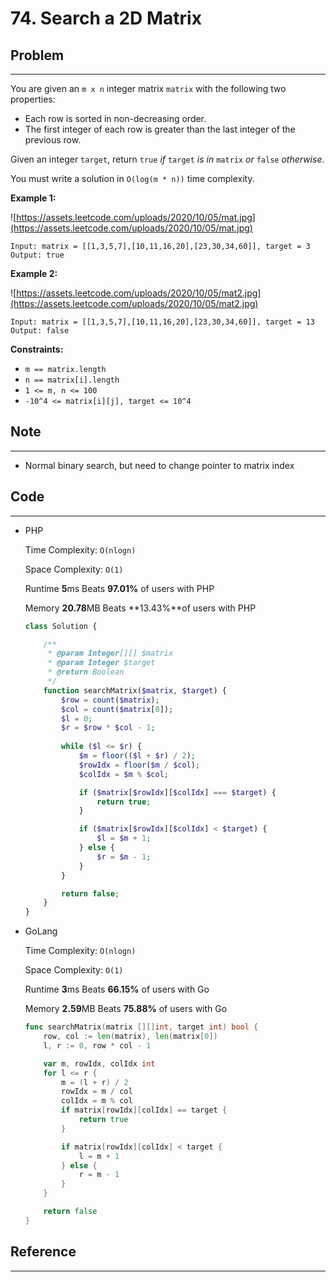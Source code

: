 # 74. Search a 2D Matrix

## Problem

---

You are given an `m x n` integer matrix `matrix` with the following two properties:

- Each row is sorted in non-decreasing order.
- The first integer of each row is greater than the last integer of the previous row.

Given an integer `target`, return `true` *if* `target` *is in* `matrix` *or* `false` *otherwise*.

You must write a solution in `O(log(m * n))` time complexity.

**Example 1:**

![https://assets.leetcode.com/uploads/2020/10/05/mat.jpg](https://assets.leetcode.com/uploads/2020/10/05/mat.jpg)

```
Input: matrix = [[1,3,5,7],[10,11,16,20],[23,30,34,60]], target = 3
Output: true
```

**Example 2:**

![https://assets.leetcode.com/uploads/2020/10/05/mat2.jpg](https://assets.leetcode.com/uploads/2020/10/05/mat2.jpg)

```
Input: matrix = [[1,3,5,7],[10,11,16,20],[23,30,34,60]], target = 13
Output: false
```

**Constraints:**

- `m == matrix.length`
- `n == matrix[i].length`
- `1 <= m, n <= 100`
- `-10^4 <= matrix[i][j], target <= 10^4`

## Note

---

- Normal binary search, but need to change pointer to matrix index

## Code

---

- PHP
    
    Time Complexity: `O(nlogn)`
    
    Space Complexity: `O(1)`
    
    Runtime **5**ms Beats **97.01%** of users with PHP
    
    Memory **20.78**MB Beats **13.43%**of users with PHP
    
    ```php
    class Solution {
    
        /**
         * @param Integer[][] $matrix
         * @param Integer $target
         * @return Boolean
         */
        function searchMatrix($matrix, $target) {
            $row = count($matrix);
            $col = count($matrix[0]);
            $l = 0;
            $r = $row * $col - 1;
            
            while ($l <= $r) {
                $m = floor(($l + $r) / 2);
                $rowIdx = floor($m / $col);
                $colIdx = $m % $col;
    
                if ($matrix[$rowIdx][$colIdx] === $target) {
                    return true;
                }
    
                if ($matrix[$rowIdx][$colIdx] < $target) {
                    $l = $m + 1;
                } else {
                    $r = $m - 1;
                }
            }
    
            return false;
        }
    }
    ```
    
- GoLang
    
    Time Complexity: `O(nlogn)`
    
    Space Complexity: `O(1)`
    
    Runtime **3**ms Beats **66.15%** of users with Go
    
    Memory **2.59**MB Beats **75.88%** of users with Go
    
    ```go
    func searchMatrix(matrix [][]int, target int) bool {
        row, col := len(matrix), len(matrix[0])
        l, r := 0, row * col - 1
    
        var m, rowIdx, colIdx int
        for l <= r {
            m = (l + r) / 2
            rowIdx = m / col
            colIdx = m % col
            if matrix[rowIdx][colIdx] == target {
                return true
            }
    
            if matrix[rowIdx][colIdx] < target {
                l = m + 1
            } else {
                r = m - 1
            }
        }
    
        return false
    }
    ```
    

## Reference

---